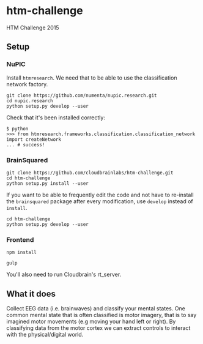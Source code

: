 # htm-challenge
HTM Challenge 2015

## Setup

### NuPIC
Install `htmresearch`. We need that to be able to use the classification 
network factory.
```
git clone https://github.com/numenta/nupic.research.git
cd nupic.research
python setup.py develop --user
```

Check that it's been installed correctly:
```
$ python
>>> from htmresearch.frameworks.classification.classification_network import createNetwork
... # success!
```

### BrainSquared
```
git clone https://github.com/cloudbrainlabs/htm-challenge.git
cd htm-challenge
python setup.py install --user  
```

If you want to be able to frequently edit the code and not have to 
re-install the `brainsquared` package after every modification, use `develop` 
instead of `install`.
```
cd htm-challenge
python setup.py develop --user  
```

### Frontend
`npm install`  

`gulp`

You'll also need to run Cloudbrain's rt_server.


## What it does
Collect EEG data (i.e. brainwaves) and classify your mental states. One common mental state that is often classified is motor imagery, that is to say imagined motor movements (e.g moving your hand left or right). By classifying data from the motor cortex we can extract controls to interact with the physical/digital world.
